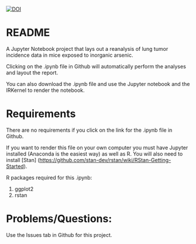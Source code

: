 [![DOI](https://zenodo.org/badge/18586/DataSciBurgoon/arsenic_mouse_lung_tumor_reanalysis.svg)](https://zenodo.org/badge/latestdoi/18586/DataSciBurgoon/arsenic_mouse_lung_tumor_reanalysis)

# README
A Jupyter Notebook project that lays out a reanalysis of lung tumor incidence data in mice exposed to inorganic arsenic.

Clicking on the .ipynb file in Github will automatically perform the analyses and layout the report.

You can also download the .ipynb file and use the Jupyter notebook and the IRKernel to render the notebook.

# Requirements
There are no requirements if you click on the link for the .ipynb file in Github.

If you want to render this file on your own computer you must have Jupyter installed (Anaconda is the easiest way) as well as R. You will also need to install [Stan] (https://github.com/stan-dev/rstan/wiki/RStan-Getting-Started).

R packages required for this .ipynb:

1. ggplot2
2. rstan

# Problems/Questions:

Use the Issues tab in Github for this project.



